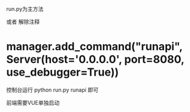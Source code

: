 run.py为主方法

或者 解除注释
# manager.add_command("runapi", Server(host='0.0.0.0', port=8080, use_debugger=True))

控制台运行 python run.py runapi 即可

前端需要VUE单独启动
